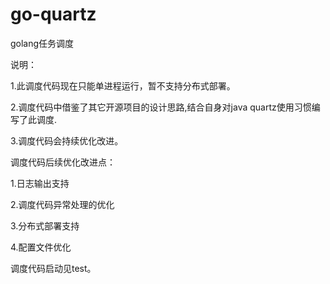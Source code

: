 # go-quartz
golang任务调度

说明：

1.此调度代码现在只能单进程运行，暂不支持分布式部署。

2.调度代码中借鉴了其它开源项目的设计思路,结合自身对java quartz使用习惯编写了此调度.

3.调度代码会持续优化改进。

调度代码后续优化改进点：

1.日志输出支持

2.调度代码异常处理的优化

3.分布式部署支持

4.配置文件优化


调度代码启动见test。


